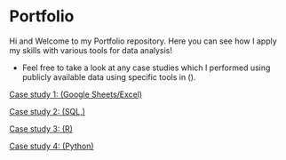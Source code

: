 # Portfolio
Hi and Welcome to my Portfolio repository. Here you can see how I apply my skills with various tools for data analysis!
- Feel free to take a look at any case studies which I performed using publicly available data using specific tools in ().

[Case study 1: (Google Sheets/Excel)](Case%study%1/)

[Case study 2: (SQL,)](Case%Study%2/)

[Case study 3: (R)](Case%Study%3/)

[Case study 4: (Python)](Case%Study%4/)
